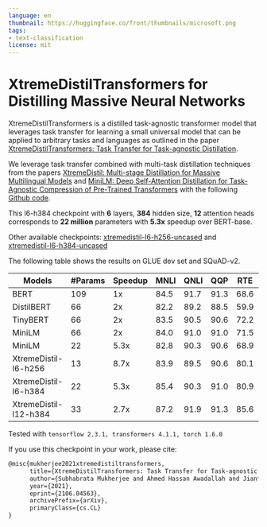 ```yaml
---
language: en
thumbnail: https://huggingface.co/front/thumbnails/microsoft.png
tags:
- text-classification
license: mit
---
```


# XtremeDistilTransformers for Distilling Massive Neural Networks

XtremeDistilTransformers is a distilled task-agnostic transformer model that leverages task transfer for learning a small universal model that can be applied to arbitrary tasks and languages as outlined in the paper [XtremeDistilTransformers: Task Transfer for Task-agnostic Distillation](https://arxiv.org/abs/2106.04563).

We leverage task transfer combined with multi-task distillation techniques from the papers [XtremeDistil: Multi-stage Distillation for Massive Multilingual Models](https://www.aclweb.org/anthology/2020.acl-main.202.pdf) and [MiniLM: Deep Self-Attention Distillation for Task-Agnostic Compression of Pre-Trained Transformers](https://proceedings.neurips.cc/paper/2020/file/3f5ee243547dee91fbd053c1c4a845aa-Paper.pdf) with the following [Github code](https://github.com/microsoft/xtreme-distil-transformers).


This l6-h384 checkpoint with **6** layers, **384** hidden size, **12** attention heads corresponds to **22 million** parameters with **5.3x** speedup over BERT-base.

Other available checkpoints: [xtremedistil-l6-h256-uncased](https://huggingface.co/microsoft/xtremedistil-l6-h256-uncased) and [xtremedistil-l6-h384-uncased](https://huggingface.co/microsoft/xtremedistil-l6-h384-uncased) 

The following table shows the results on GLUE dev set and SQuAD-v2.

| Models         | #Params | Speedup | MNLI | QNLI | QQP  | RTE  | SST  | MRPC | SQUAD2 | Avg   |
|----------------|--------|---------|------|------|------|------|------|------|--------|-------|
| BERT        | 109    | 1x       | 84.5 | 91.7 | 91.3 | 68.6 | 93.2 | 87.3 | 76.8   | 84.8 |
| DistilBERT  | 66     | 2x       | 82.2 | 89.2 | 88.5 | 59.9 | 91.3 | 87.5 | 70.7   | 81.3 |
| TinyBERT    | 66     | 2x       | 83.5 | 90.5 | 90.6 | 72.2 | 91.6 | 88.4 | 73.1   | 84.3 |
| MiniLM      | 66     | 2x       | 84.0   | 91.0   | 91.0   | 71.5 | 92.0   | 88.4 | 76.4   | 84.9  |
| MiniLM      | 22     | 5.3x     | 82.8 | 90.3 | 90.6 | 68.9 | 91.3 | 86.6 | 72.9   | 83.3 |
| XtremeDistil-l6-h256   | 13     | 8.7x     | 83.9 | 89.5 | 90.6   | 80.1 | 91.2 | 90.0   | 74.1   | 85.6 |
| XtremeDistil-l6-h384   | 22     | 5.3x     | 85.4 | 90.3 | 91.0   | 80.9 | 92.3 | 90.0   | 76.6   | 86.6 |
| XtremeDistil-l12-h384   | 33     | 2.7x     | 87.2 | 91.9 | 91.3   | 85.6 | 93.1 | 90.4   | 80.2   | 88.5 |

Tested with `tensorflow 2.3.1, transformers 4.1.1, torch 1.6.0`

If you use this checkpoint in your work, please cite:

``` latex
@misc{mukherjee2021xtremedistiltransformers,
      title={XtremeDistilTransformers: Task Transfer for Task-agnostic Distillation}, 
      author={Subhabrata Mukherjee and Ahmed Hassan Awadallah and Jianfeng Gao},
      year={2021},
      eprint={2106.04563},
      archivePrefix={arXiv},
      primaryClass={cs.CL}
}
```

